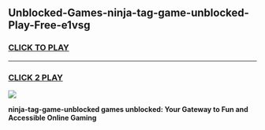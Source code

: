 
## Unblocked-Games-ninja-tag-game-unblocked-Play-Free-e1vsg
<h3>
<a href="https://premium76.site?title=ninja-tag-game-unblocked&ref=21A">CLICK TO PLAY</a></h3>
<hr>

<h3>
<a href="https://premium76.site?title=ninja-tag-game-unblocked&ref=21A">CLICK 2 PLAY</a>
  
</h3>

<a href="https://premium76.site?title=ninja-tag-game-unblocked&ref=21A"><img src="https://clearcache.store/games.png"></a>


**ninja-tag-game-unblocked games unblocked: Your Gateway to Fun and Accessible Online Gaming**
